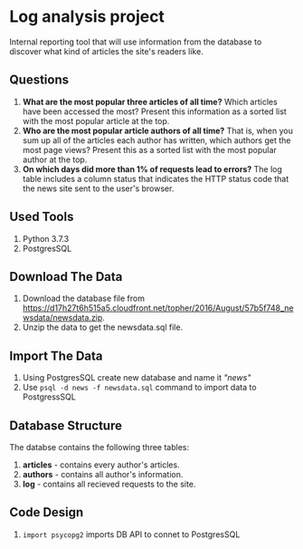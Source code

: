 
# Log analysis project

Internal reporting tool that will use information from the database to discover what kind of articles the site's readers like.

## Questions
1. **What are the most popular three articles of all time?** Which articles have been accessed the most? Present this information as a sorted list with the most popular article at the top.
1. **Who are the most popular article authors of all time?** That is, when you sum up all of the articles each author has written, which authors get the most page views? Present this as a sorted list with the most popular author at the top.
1. **On which days did more than 1% of requests lead to errors?** The log table includes a column status that indicates the HTTP status code that the news site sent to the user's browser.
## Used Tools
1. Python 3.7.3
1. PostgresSQL
## Download The Data
1. Download the database file from https://d17h27t6h515a5.cloudfront.net/topher/2016/August/57b5f748_newsdata/newsdata.zip.
1. Unzip the data to get the newsdata.sql file.
## Import The Data
1. Using PostgresSQL create new database and name it *"news"*
1. Use `psql -d news -f newsdata.sql` command to import data to PostgressSQL 

## Database Structure
The databse contains the following three tables: 
1. **articles** - contains every author's articles.  
1. **authors** - contains all author's information.
1. **log** - contains all recieved requests to the site.

## Code Design
1. `import psycopg2` imports DB API to connet to PostgresSQL
